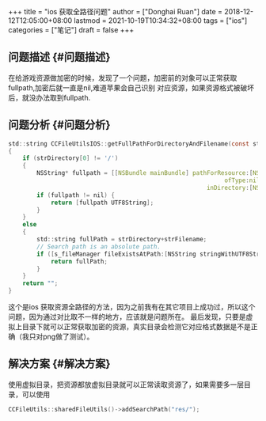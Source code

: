 +++
title = "ios 获取全路径问题"
author = ["Donghai Ruan"]
date = 2018-12-12T12:05:00+08:00
lastmod = 2021-10-19T10:34:32+08:00
tags = ["ios"]
categories = ["笔记"]
draft = false
+++

## 问题描述 {#问题描述}

在给游戏资源做加密的时候，发现了一个问题，加密前的对象可以正常获取fullpath,加密后就一直是nil,难道苹果会自己识别
对应资源，如果资源格式被破坏后，就没办法取到fullpath.
   <!--more-->


## 问题分析 {#问题分析}

```c
std::string CCFileUtilsIOS::getFullPathForDirectoryAndFilename(const std::string& strDirectory, const std::string& strFilename)
{
    if (strDirectory[0] != '/')
    {
        NSString* fullpath = [[NSBundle mainBundle] pathForResource:[NSString stringWithUTF8String:strFilename.c_str()]
                                                             ofType:nil
                                                        inDirectory:[NSString stringWithUTF8String:strDirectory.c_str()]];
        if (fullpath != nil) {
            return [fullpath UTF8String];
        }
    }
    else
    {
        std::string fullPath = strDirectory+strFilename;
        // Search path is an absolute path.
        if ([s_fileManager fileExistsAtPath:[NSString stringWithUTF8String:fullPath.c_str()]]) {
            return fullPath;
        }
    }
    return "";
}
```

这个是ios 获取资源全路径的方法，因为之前我有在其它项目上成功过，所以这个问题，因为通过对比取不一样的地方，应该就是问题所在。
最后发现，只要是虚拟上目录下就可以正常获取加密的资源，真实目录会检测它对应格式数据是不是正确（我只对png做了测试）。


## 解决方案 {#解决方案}

使用虚拟目录，把资源都放虚拟目录就可以正常读取资源了，如果需要多一层目录，可以使用

```c
CCFileUtils::sharedFileUtils()->addSearchPath("res/");
```

